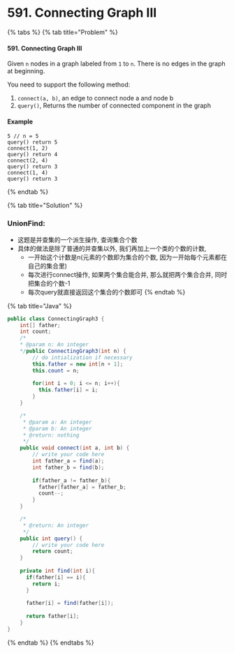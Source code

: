 # 591. Connecting Graph III

{% tabs %}
{% tab title="Problem" %}
#### 591. Connecting Graph III

Given `n` nodes in a graph labeled from `1` to `n`. There is no edges in the graph at beginning.

You need to support the following method:

1. `connect(a, b)`, an edge to connect node a and node b
2. `query()`, Returns the number of connected component in the graph

#### Example

```text
5 // n = 5
query() return 5
connect(1, 2)
query() return 4
connect(2, 4)
query() return 3
connect(1, 4)
query() return 3
```
{% endtab %}

{% tab title="Solution" %}
### UnionFind:

* 这题是并查集的一个派生操作, 查询集合个数
* 具体的做法是除了普通的并查集以外, 我们再加上一个类的个数的计数,
  * 一开始这个计数是n\(元素的个数即为集合的个数, 因为一开始每个元素都在自己的集合里\)
  * 每次进行connect操作, 如果两个集合能合并, 那么就把两个集合合并, 同时把集合的个数-1
  * 每次query就直接返回这个集合的个数即可
{% endtab %}

{% tab title="Java" %}
```java
public class ConnectingGraph3 {
    int[] father;
    int count;
    /*
    * @param n: An integer
    */public ConnectingGraph3(int n) {
        // do intialization if necessary
        this.father = new int[n + 1];
        this.count = n;
        
        for(int i = 0; i <= n; i++){
          this.father[i] = i;
        }
    }

    /*
     * @param a: An integer
     * @param b: An integer
     * @return: nothing
     */
    public void connect(int a, int b) {
        // write your code here
        int father_a = find(a);
        int father_b = find(b);
        
        if(father_a != father_b){
          father[father_a] = father_b;
          count--;
        }
    }

    /*
     * @return: An integer
     */
    public int query() {
        // write your code here
        return count;
    }
    
    private int find(int i){
      if(father[i] == i){
        return i;
      }
      
      father[i] = find(father[i]);
      
      return father[i];
    }
}
```
{% endtab %}
{% endtabs %}

